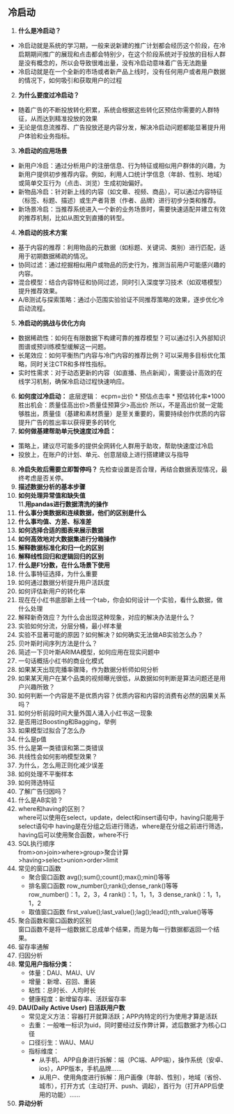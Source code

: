 ## 冷启动
1. **什么是冷启动？**
  - 冷启动就是系统的学习期，一般来说新建的推广计划都会经历这个阶段，在冷启期期间推广的展现和点击都会特别少，在这个阶段系统对于投放的目标人群是没有概念的，所以会导致很难出量，没有冷启动意味着广告无法跑量
  - 冷启动就是在一个全新的市场或者新产品上线时，没有任何用户或者用户数据的情况下，如何吸引和获取用户的过程  
2. **为什么要度过冷启动？**
  - 随着广告的不断投放转化积累，系统会根据这些转化区预估你需要的人群特征，从而达到精准投放的效果
  - 无论是信息流推荐、广告投放还是内容分发，解决冷启动问题都能显著提升用户体验和业务指标。  
3. **冷启动的应用场景**
  - 新用户冷启：通过分析用户的注册信息、行为特征或相似用户群体的兴趣，为新用户提供初步推荐内容。例如，利用人口统计学信息（年龄、性别、地域）或简单交互行为（点击、浏览）生成初始偏好。
  - 新物品冷启：针对新上线的内容（如文章、视频、商品），可以通过内容特征（标签、标题、描述）或生产者背景（作者、品牌）进行初步分类和推荐。
  - 新场景冷启：当推荐系统进入一个新的业务场景时，需要快速适配并建立有效的推荐机制，比如从图文到直播的转型。  
4. **冷启动的技术方案**
  - 基于内容的推荐：利用物品的元数据（如标题、关键词、类别）进行匹配，适用于初期数据稀疏的情况。
  - 协同过滤：通过挖掘相似用户或物品的历史行为，推测当前用户可能感兴趣的内容。
  - 混合模型：结合内容特征和协同过滤，同时引入深度学习技术（如双塔模型）提升推荐效果。
  - A/B测试与探索策略：通过小范围实验验证不同推荐策略的效果，逐步优化冷启动流程。  
5. **冷启动的挑战与优化方向**
- 数据稀疏性：如何在有限数据下构建可靠的推荐模型？可以通过引入外部知识图谱或预训练模型缓解这一问题。
- 长尾效应：如何平衡热门内容与冷门内容的推荐比例？可以采用多目标优化策略，同时关注CTR和多样性指标。
- 实时性需求：对于动态更新的内容（如直播、热点新闻），需要设计高效的在线学习机制，确保冷启动过程快速响应。  
6. **如何度过冷启动：**
  底层逻辑：
  ecpm=出价 * 预估点击率 * 预估转化率*1000
  胜出机会：质量佳高出价>质量佳预算少>高出价
  所以，不是高出价就一定能够胜出，质量佳（基建和素材质量）是至关重要的，需要持续创作优质的内容提升广告的胜出率以获得更多的转化  
7. **如何做基建帮助单元快速度过冷启：**
  - 策略上，建议尽可能多的提供全网转化人群用于助攻，帮助快速度过冷启
  - 投放上，在账户的计划、单元、创意层级上进行搭建建议与指导  
8.  **冷启失败后需要立即暂停吗？**
    先检查设置是否合理，再结合数据表现情况，最终考虑是否关停。  
9. **描述数据分析的基本步骤**  
10. **如何处理异常值和缺失值**  
11.**用pandas进行数据清洗的操作**  
12. **什么事分类数据和连续数据，他们的区别是什么**  
13. **什么事均值、方差、标准差**  
14. **如何选择合适的图表来展示数据**  
15. **如何高效地对大数据集进行分箱操作**  
16. **解释数据标准化和归一化的区别**  
17. **解释线性回归和逻辑回归的区别**  
18. **什么是F1分数，在什么场景下使用**  
19. 什么事特征选择，为什么重要
20. 如何通过数据分析提升用户活跃度
21. 如何评估新用户的转化率
22. 现在在小红书底部新上线一个tab，你会如何设计一个实验，看什么数据，做什么处理
23. 解释新奇效应？为什么会出现这种现象，对应的解决办法是什么？
24. 实验如何分流，分层分桶，最小样本量
25. 实验不显著可能的原因？如何解决？如何确实无法做AB实验怎么办？
26. 贝叶斯时间序列方法是什么？
27. 简述一下贝叶斯ARIMA模型，如何应用在现实问题中
28. 一句话概括小红书的商业化模式
29. 如果某天出现完播率骤降，作为数据分析师如何分析
30. 如果某天用户在某个品类的视频曝光很低，从数据如何判断是算法问题还是用户兴趣所致？
31. 如何判断一个内容是不是优质内容？优质内容和内容的消费有必然的因果关系吗？
32. 如何分析前段时间大量外国人涌入小红书这一现象
35. 是否用过Boosting和Bagging，举例
36. 如果模型过拟合了怎么办
37. 什么是p值
38. 什么是第一类错误和第二类错误
39. 共线性会如何影响模型效果？
40. 为什么，怎么用正则化减少误差
41. 如何处理不平衡样本
42. 如何筛选特征
43. 了解广告归因吗？
44. 什么是AB实验？
45. where和having的区别？  
    where可以使用在select，update，delect和insert语句中，having只能用于select语句中
    having是在分组之后进行筛选，where是在分组之前进行筛选，
    having后可以使用聚合函数，where不行
46. SQL执行顺序  
    from>on>join>where>group>聚合计算>having>select>union>order>limit
47. 常见的窗口函数
    - 聚合窗口函数
      avg();sum();count();max();min()等等
    - 排名窗口函数
      row_number();rank();dense_rank()等等  
      row_number()：1，2，3，4
      rank()：1，1，1，3
      dense_rank()：1，1，1，2
    - 取值窗口函数
      first_value();last_value();lag();lead();nth_value()等等
48. 聚合函数和窗口函数的区别  
    窗口函数不是将一组数据汇总成单个结果，而是为每一行数据都返回一个结果。  
49. 留存率通解
50. 归因分析  
51. **常见用户指标分类：**
    - 体量：DAU、MAU、UV
    - 增量：新增、召回、重装
    - 粘性：总时长、人均时长
    - 健康程度：新增留存率、活跃留存率  
52. **DAU(Daily Active User) 日活跃用户数**  
    - 常见定义方法：容器打开就算活跃；APP内特定的行为使用才算是活跃
    - 去重：一般唯一标识为uid，同时要经过反作弊计算，滤后数据才为核心口径
    - 口径衍生：WAU、MAU
    - 指标维度：
      - 从手机、APP自身进行拆解：端（PC端、APP端），操作系统（安卓、ios），APP版本，手机品牌……  
      - 从用户、使用角度进行拆解：用户画像（年龄、性别），地域（省份、城市），打开方式（主动打开、push、调起），首行为（打开APP后使用的功能）……    
53. **异动分析**

    
    

    





  
